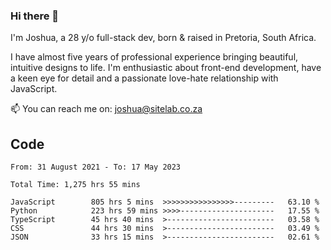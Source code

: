 ### Hi there 👋

I'm Joshua, a 28 y/o full-stack dev, born & raised in Pretoria, South Africa. 

I have almost five years of professional experience bringing beautiful, intuitive designs to life. I'm enthusiastic about front-end development, have a keen eye for detail and a passionate love-hate relationship with JavaScript.

📫 You can reach me on: joshua@sitelab.co.za

## **Code**

<!--START_SECTION:waka-->

```text
From: 31 August 2021 - To: 17 May 2023

Total Time: 1,275 hrs 55 mins

JavaScript        805 hrs 5 mins  >>>>>>>>>>>>>>>>---------   63.10 %
Python            223 hrs 59 mins >>>>---------------------   17.55 %
TypeScript        45 hrs 40 mins  >------------------------   03.58 %
CSS               44 hrs 30 mins  >------------------------   03.49 %
JSON              33 hrs 15 mins  >------------------------   02.61 %
```

<!--END_SECTION:waka-->
